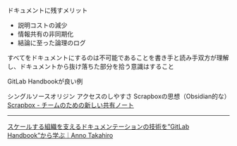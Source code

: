 ドキュメントに残すメリット
- 説明コストの減少
- 情報共有の非同期化
- 結論に至った論理のログ

すべてをドキュメントにするのは不可能であることを書き手と読み手双方が理解し、ドキュメントから抜け落ちた部分を拾う意識はすること

GitLab Handbookが良い例

シングルソースオリジン
	アクセスのしやすさ
	Scrapboxの思想（Obsidian的な）[Scrapbox - チームのための新しい共有ノート](https://scrapbox.io/product)

---
[スケールする組織を支えるドキュメンテーションの技術を”GitLab Handbook”から学ぶ｜Anno Takahiro](https://note.com/takahiroanno/n/n62b962e021d6)
